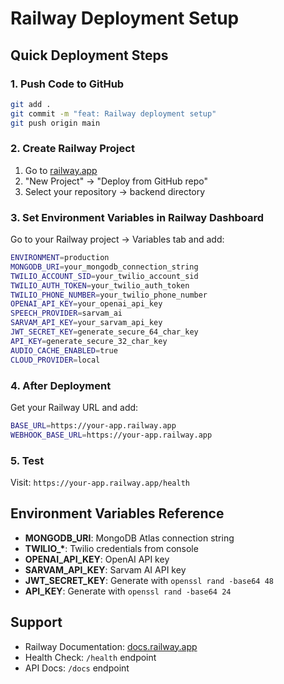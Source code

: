 # Railway Deployment Setup

## Quick Deployment Steps

### 1. Push Code to GitHub

```bash
git add .
git commit -m "feat: Railway deployment setup"
git push origin main
```

### 2. Create Railway Project

1. Go to [railway.app](https://railway.app)
2. "New Project" → "Deploy from GitHub repo"
3. Select your repository → backend directory

### 3. Set Environment Variables in Railway Dashboard

Go to your Railway project → Variables tab and add:

```bash
ENVIRONMENT=production
MONGODB_URI=your_mongodb_connection_string
TWILIO_ACCOUNT_SID=your_twilio_account_sid
TWILIO_AUTH_TOKEN=your_twilio_auth_token
TWILIO_PHONE_NUMBER=your_twilio_phone_number
OPENAI_API_KEY=your_openai_api_key
SPEECH_PROVIDER=sarvam_ai
SARVAM_API_KEY=your_sarvam_api_key
JWT_SECRET_KEY=generate_secure_64_char_key
API_KEY=generate_secure_32_char_key
AUDIO_CACHE_ENABLED=true
CLOUD_PROVIDER=local
```

### 4. After Deployment

Get your Railway URL and add:

```bash
BASE_URL=https://your-app.railway.app
WEBHOOK_BASE_URL=https://your-app.railway.app
```

### 5. Test

Visit: `https://your-app.railway.app/health`

## Environment Variables Reference

- **MONGODB_URI**: MongoDB Atlas connection string
- **TWILIO\_\***: Twilio credentials from console
- **OPENAI_API_KEY**: OpenAI API key
- **SARVAM_API_KEY**: Sarvam AI API key
- **JWT_SECRET_KEY**: Generate with `openssl rand -base64 48`
- **API_KEY**: Generate with `openssl rand -base64 24`

## Support

- Railway Documentation: [docs.railway.app](https://docs.railway.app)
- Health Check: `/health` endpoint
- API Docs: `/docs` endpoint
